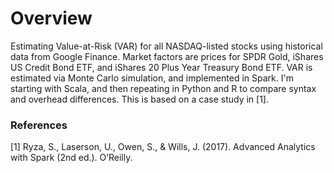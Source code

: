 # Overview
Estimating Value-at-Risk (VAR) for all NASDAQ-listed stocks using historical data from Google 
Finance. Market factors are prices for SPDR Gold, iShares US Credit Bond ETF, and iShares 20 Plus 
Year Treasury Bond ETF. VAR is estimated via Monte Carlo simulation, and implemented in Spark. I'm 
starting with Scala, and then repeating in Python and R to compare syntax and overhead differences.
This is based on a case study in [1].

### References
[1] Ryza, S., Laserson, U., Owen, S., & Wills, J. (2017). Advanced Analytics with Spark (2nd ed.). O’Reilly.